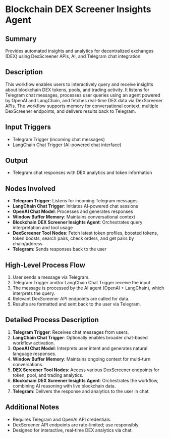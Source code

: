 # Blockchain DEX Screener Insights Agent

## Summary
Provides automated insights and analytics for decentralized exchanges (DEX) using DexScreener APIs, AI, and Telegram chat integration.

## Description
This workflow enables users to interactively query and receive insights about blockchain DEX tokens, pools, and trading activity. It listens for Telegram chat messages, processes user queries using an agent powered by OpenAI and LangChain, and fetches real-time DEX data via DexScreener APIs. The workflow supports memory for conversational context, multiple DexScreener endpoints, and delivers results back to Telegram.

## Input Triggers
- Telegram Trigger (incoming chat messages)
- LangChain Chat Trigger (AI-powered chat interface)

## Output
- Telegram chat responses with DEX analytics and token information

## Nodes Involved
- **Telegram Trigger**: Listens for incoming Telegram messages
- **LangChain Chat Trigger**: Initiates AI-powered chat sessions
- **OpenAI Chat Model**: Processes and generates responses
- **Window Buffer Memory**: Maintains conversational context
- **Blockchain DEX Screener Insights Agent**: Orchestrates query interpretation and tool usage
- **DexScreener Tool Nodes**: Fetch latest token profiles, boosted tokens, token boosts, search pairs, check orders, and get pairs by chain/address
- **Telegram**: Sends responses back to the user

## High-Level Process Flow
1. User sends a message via Telegram.
2. Telegram Trigger and/or LangChain Chat Trigger receive the input.
3. The message is processed by the AI agent (OpenAI + LangChain), which interprets the query.
4. Relevant DexScreener API endpoints are called for data.
5. Results are formatted and sent back to the user via Telegram.

## Detailed Process Description
1. **Telegram Trigger**: Receives chat messages from users.
2. **LangChain Chat Trigger**: Optionally enables broader chat-based workflow activation.
3. **OpenAI Chat Model**: Interprets user intent and generates natural language responses.
4. **Window Buffer Memory**: Maintains ongoing context for multi-turn conversations.
5. **DEX Screener Tool Nodes**: Access various DexScreener endpoints for token, pool, and trading analytics.
6. **Blockchain DEX Screener Insights Agent**: Orchestrates the workflow, combining AI reasoning with live blockchain data.
7. **Telegram**: Delivers the response and analytics to the user in chat.

## Additional Notes
- Requires Telegram and OpenAI API credentials.
- DexScreener API endpoints are rate-limited; use responsibly.
- Designed for interactive, real-time DEX analytics via chat.
